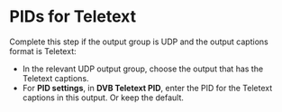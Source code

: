 # PIDs for Teletext<a name="complete-the-pids-for-teletext"></a>

Complete this step if the output group is UDP and the output captions format is Teletext:
+ In the relevant UDP output group, choose the output that has the Teletext captions\.
+ For **PID settings**, in **DVB Teletext PID**, enter the PID for the Teletext captions in this output\. Or keep the default\.